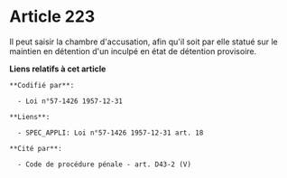 # Article 223

Il peut saisir la chambre d'accusation, afin qu'il soit par elle statué sur le maintien en détention d'un inculpé en état de
détention provisoire.

**Liens relatifs à cet article**

	**Codifié par**:

	  - Loi n°57-1426 1957-12-31

	**Liens**:

	  - SPEC_APPLI: Loi n°57-1426 1957-12-31 art. 18

	**Cité par**:

	  - Code de procédure pénale - art. D43-2 (V)
